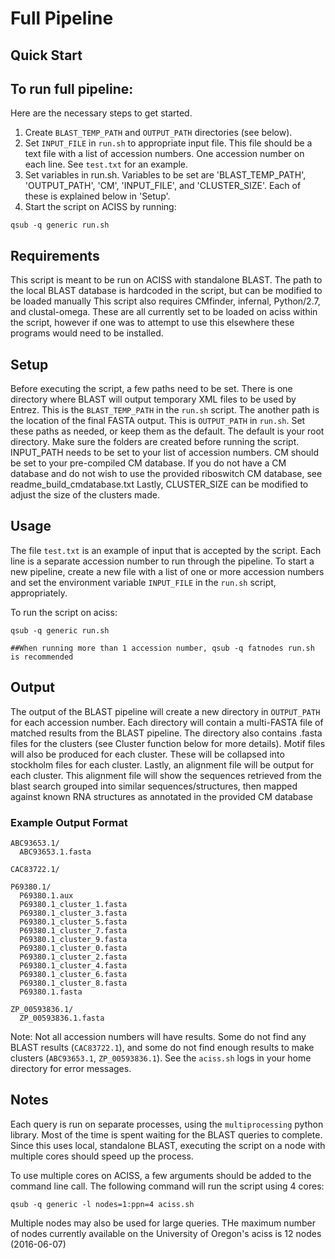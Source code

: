 # Full Pipeline

## Quick Start
## To run full pipeline:

Here are the necessary steps to get started.

1. Create `BLAST_TEMP_PATH` and `OUTPUT_PATH` directories (see below).
2. Set `INPUT_FILE` in `run.sh` to appropriate input file. This file should be a text file with a list of accession numbers. One accession number on each line. See `test.txt` for an example.
3. Set variables in run.sh. Variables to be set are 'BLAST_TEMP_PATH', 'OUTPUT_PATH', 'CM', 'INPUT_FILE', and 'CLUSTER_SIZE'. Each of these is explained below in 'Setup'.
4. Start the script on ACISS by running:
```
qsub -q generic run.sh
```

## Requirements

This script is meant to be run on ACISS with standalone BLAST. The path to the local BLAST database is hardcoded in the script, but can be modified to be loaded manually
This script also requires CMfinder, infernal, Python/2.7, and clustal-omega. These are all currently set to be loaded on aciss within the script, however if one was to attempt to use this elsewhere these programs would need to be installed.

## Setup

Before executing the script, a few paths need to be set. There is one directory where BLAST will output temporary XML files to be used by Entrez. This is the `BLAST_TEMP_PATH` in the `run.sh` script. The another path is the location of the final FASTA output. This is `OUTPUT_PATH` in `run.sh`. Set these paths as needed, or keep them as the default. The default is your root directory. Make sure the folders are created before running the script.
INPUT_PATH needs to be set to your list of accession numbers. CM should be set to your pre-compiled CM database. If you do not have a CM database and do not wish to use the provided riboswitch CM database, see readme_build_cmdatabase.txt
Lastly, CLUSTER_SIZE can be modified to adjust the size of the clusters made.

## Usage

The file `test.txt` is an example of input that is accepted by the script. Each line is a separate accession number to run through the pipeline. To start a new pipeline, create a new file with a list of one or more accession numbers and set the environment variable `INPUT_FILE` in the `run.sh` script, appropriately.

To run the script on aciss:

```
qsub -q generic run.sh

##When running more than 1 accession number, qsub -q fatnodes run.sh is recommended

```

## Output

The output of the BLAST pipeline will create a new directory in `OUTPUT_PATH` for each accession number. Each directory will contain a multi-FASTA file of matched results from the BLAST pipeline. The directory also contains .fasta files for the clusters (see Cluster function below for more details).
Motif files will also be produced for each cluster. These will be collapsed into stockholm files for each cluster. Lastly, an alignment file will be output for each cluster. This alignment file will show the sequences retrieved from the blast search grouped into similar sequences/structures, then mapped against known RNA structures as annotated in the provided CM database

### Example Output Format

```
ABC93653.1/
  ABC93653.1.fasta

CAC83722.1/

P69380.1/
  P69380.1.aux              
  P69380.1_cluster_1.fasta
  P69380.1_cluster_3.fasta  
  P69380.1_cluster_5.fasta  
  P69380.1_cluster_7.fasta  
  P69380.1_cluster_9.fasta
  P69380.1_cluster_0.fasta  
  P69380.1_cluster_2.fasta  
  P69380.1_cluster_4.fasta  
  P69380.1_cluster_6.fasta
  P69380.1_cluster_8.fasta  
  P69380.1.fasta

ZP_00593836.1/
  ZP_00593836.1.fasta

```

Note: Not all accession numbers will have results. Some do not find any BLAST results (`CAC83722.1`), and some do not find enough results to make clusters (`ABC93653.1`, `ZP_00593836.1`). See the `aciss.sh` logs in your home directory for error messages.

## Notes

Each query is run on separate processes, using the `multiprocessing` python library. Most of the time is spent waiting for the BLAST queries to complete. Since this uses local, standalone BLAST, executing the script on a node with multiple cores should speed up the process.   

To use multiple cores on ACISS, a few arguments should be added to the command line call. The following command will run the script using 4 cores:

```
qsub -q generic -l nodes=1:ppn=4 aciss.sh
```

Multiple nodes may also be used for large queries. THe maximum number of nodes currently available on the University of Oregon's aciss is 12 nodes (2016-06-07)
